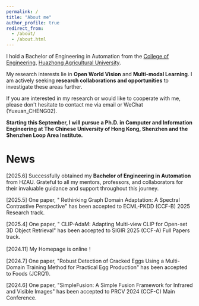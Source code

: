 ```yaml
---
permalink: /
title: "About me"
author_profile: true
redirect_from: 
  - /about/
  - /about.html
---
```

I hold a Bachelor of Engineering in Automation from the [College of Engineering](https://cet.hzau.edu.cn/), [Huazhong Agricultural University](https://www.hzau.edu.cn/).

My research interests lie in **Open World Vision** and **Multi-modal Learning**. I am actively seeking **research collaborations and opportunities** to investigate these areas further.

If you are interested in my research or would like to cooperate with me, please don't hesitate to contact me via email or WeChat (Yuxuan_CHENG02).  

**Starting this September, I will pursue a Ph.D. in Computer and Information Engineering at The Chinese University of Hong Kong, Shenzhen and the Shenzhen Loop Area Institute.**



News
======
[2025.6] Successfully obtained my **Bachelor of Engineering in Automation** from HZAU. Grateful to all my mentors, professors, and collaborators for their invaluable guidance and support throughout this journey.

[2025.5] One paper, " Rethinking Graph Domain Adaptation: A Spectral Contrastive Perspective" has been accepted to ECML-PKDD (CCF-B) 2025 Research track.

[2025.4] One paper, " CLIP-AdaM: Adapting Multi-view CLIP for Open-set 3D Object Retrieval" has been accepted to SIGIR 2025 (CCF-A) Full Papers track.

[2024.11] My Homepage is online！

[2024.7] One paper, "Robust Detection of Cracked Eggs Using a Multi-Domain Training Method for Practical Egg Production" has been accepted to Foods (JCRQ1).

[2024.6] One paper, "SimpleFusion: A Simple Fusion Framework for Infrared and Visible Images" has been accepted to PRCV 2024 (CCF-C) Main Conference.



